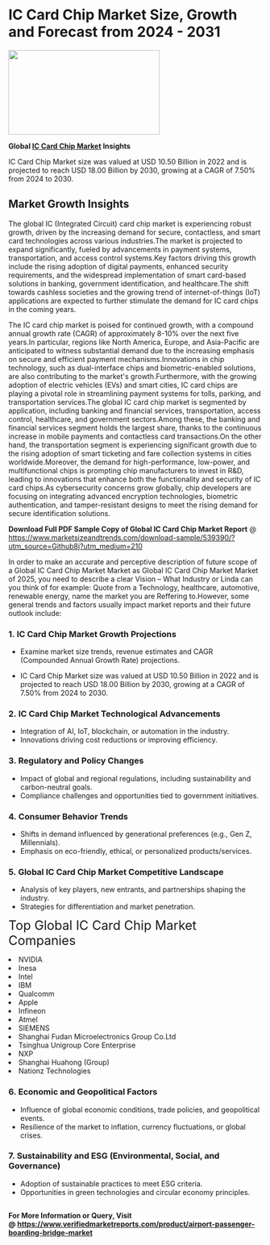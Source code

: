 <H1>IC Card Chip Market Size, Growth and Forecast from 2024 - 2031</H1><img class="aligncenter size-medium wp-image-584254" src="https://thirdeyenews.in/wp-content/uploads/2024/09/Global-Market-Research-300x168.jpeg" alt="" width="300" height="168" /><p><strong>Global&nbsp;<a href="https://www.marketsizeandtrends.com/download-sample/539390/?utm_source=Github8j?utm_medium=210">IC Card Chip Market</a> Insights</strong></p><p>IC Card Chip Market size was valued at USD 10.50 Billion in 2022 and is projected to reach USD 18.00 Billion by 2030, growing at a CAGR of 7.50% from 2024 to 2030.</p><p><h2>Market Growth Insights</h2> <p>The global IC (Integrated Circuit) card chip market is experiencing robust growth, driven by the increasing demand for secure, contactless, and smart card technologies across various industries.The market is projected to expand significantly, fueled by advancements in payment systems, transportation, and access control systems.Key factors driving this growth include the rising adoption of digital payments, enhanced security requirements, and the widespread implementation of smart card-based solutions in banking, government identification, and healthcare.The shift towards cashless societies and the growing trend of internet-of-things (IoT) applications are expected to further stimulate the demand for IC card chips in the coming years.</p> <p>The IC card chip market is poised for continued growth, with a compound annual growth rate (CAGR) of approximately 8-10% over the next five years.In particular, regions like North America, Europe, and Asia-Pacific are anticipated to witness substantial demand due to the increasing emphasis on secure and efficient payment mechanisms.Innovations in chip technology, such as dual-interface chips and biometric-enabled solutions, are also contributing to the market's growth.Furthermore, with the growing adoption of electric vehicles (EVs) and smart cities, IC card chips are playing a pivotal role in streamlining payment systems for tolls, parking, and transportation services.The global IC card chip market is segmented by application, including banking and financial services, transportation, access control, healthcare, and government sectors.Among these, the banking and financial services segment holds the largest share, thanks to the continuous increase in mobile payments and contactless card transactions.On the other hand, the transportation segment is experiencing significant growth due to the rising adoption of smart ticketing and fare collection systems in cities worldwide.Moreover, the demand for high-performance, low-power, and multifunctional chips is prompting chip manufacturers to invest in R&D, leading to innovations that enhance both the functionality and security of IC card chips.As cybersecurity concerns grow globally, chip developers are focusing on integrating advanced encryption technologies, biometric authentication, and tamper-resistant designs to meet the rising demand for secure identification solutions.<p><span class=""><strong>Download Full PDF Sample Copy of Global IC Card Chip Market Report</strong> @ <a href="https://www.marketsizeandtrends.com/download-sample/539390/?utm_source=Github8j?utm_medium=210" target="_blank">https://www.marketsizeandtrends.com/download-sample/539390/?utm_source=Github8j?utm_medium=210</a></span></p><p>In order to make an accurate and perceptive description of future scope of a Global&nbsp;IC Card Chip Market Market as Global&nbsp;IC Card Chip Market Market of 2025, you need to describe a clear Vision &ndash; What Industry or Linda can you think of for example: Quote from a Technology, healthcare, automotive, renewable energy, name the market you are Reffering to.However, some general trends and factors usually impact market reports and their future outlook include:</p><h3>1.&nbsp;<strong>IC Card Chip Market Growth Projections</strong></h3><ul><li>Examine market size trends, revenue estimates and CAGR (Compounded Annual Growth Rate) projections.</li><li><p>IC Card Chip Market size was valued at USD 10.50 Billion in 2022 and is projected to reach USD 18.00 Billion by 2030, growing at a CAGR of 7.50% from 2024 to 2030.</p></li></ul><h3>2.&nbsp;<strong>IC Card Chip Market Technological Advancements</strong></h3><ul><li>Integration of AI, IoT, blockchain, or automation in the industry.</li><li>Innovations driving cost reductions or improving efficiency.</li></ul><h3>3.&nbsp;<strong>Regulatory and Policy Changes</strong></h3><ul><li>Impact of global and regional regulations, including sustainability and carbon-neutral goals.</li><li>Compliance challenges and opportunities tied to government initiatives.</li></ul><h3>4.&nbsp;<strong>Consumer Behavior Trends</strong></h3><ul><li>Shifts in demand influenced by generational preferences (e.g., Gen Z, Millennials).</li><li>Emphasis on eco-friendly, ethical, or personalized products/services.</li></ul><h3>5.&nbsp;<strong>Global IC Card Chip Market Competitive Landscape</strong></h3><ul><li>Analysis of key players, new entrants, and partnerships shaping the industry.</li><li>Strategies for differentiation and market penetration.</li></ul><p data-pm-slice="1 1 []"><span style="color: inherit; font-family: inherit; font-size: 25px;">Top Global IC Card Chip Market Companies</span></p><div class="" data-test-id=""><p><li>NVIDIA</li><li> Inesa</li><li> Intel</li><li> IBM</li><li> Qualcomm</li><li> Apple</li><li> Infineon</li><li> Atmel</li><li> SIEMENS</li><li> Shanghai Fudan Microelectronics Group Co.Ltd</li><li> Tsinghua Unigroup Core Enterprise</li><li> NXP</li><li> Shanghai Huahong (Group)</li><li> Nationz Technologies</li></p></div><h3>6.&nbsp;<strong>Economic and Geopolitical Factors</strong></h3><ul><li>Influence of global economic conditions, trade policies, and geopolitical events.</li><li>Resilience of the market to inflation, currency fluctuations, or global crises.</li></ul><h3>7.&nbsp;<strong>Sustainability and ESG (Environmental, Social, and Governance)</strong></h3><ul><li>Adoption of sustainable practices to meet ESG criteria.</li><li>Opportunities in green technologies and circular economy principles.</li></ul><h2><strong style="font-size: 14px;">For More Information or Query, Visit @&nbsp;</strong><a style="background-color: #ffffff; font-size: 14px;" href="https://www.marketsizeandtrends.com/report/ic-card-chip-market/" target="_blank">https://www.verifiedmarketreports.com/product/airport-passenger-boarding-bridge-market</a></h2>